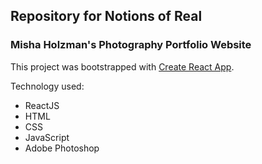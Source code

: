 
## Repository for Notions of Real
### Misha Holzman's Photography Portfolio Website


This project was bootstrapped with [Create React App](https://github.com/facebook/create-react-app).

Technology used:
<ul>
  <li>ReactJS</li>
  <li>HTML</li>
  <li>CSS</li>
  <li>JavaScript</li>
  <li>Adobe Photoshop</li>
</ul>